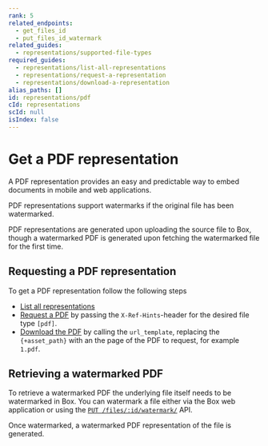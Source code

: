 ```yaml
---
rank: 5
related_endpoints:
  - get_files_id
  - put_files_id_watermark
related_guides:
  - representations/supported-file-types
required_guides:
  - representations/list-all-representations
  - representations/request-a-representation
  - representations/download-a-representation
alias_paths: []
id: representations/pdf
cId: representations
scId: null
isIndex: false
---
```


# Get a PDF representation

A PDF representation provides an easy and predictable way to embed documents
in mobile and web applications.

PDF representations support watermarks if the original file has been watermarked.

PDF representations are generated upon uploading the source file to Box, though
a watermarked PDF is generated upon fetching the watermarked file for
the first time.

## Requesting a PDF representation

To get a PDF representation follow the following steps

- [List all representations](./list-all-representations)
- [Request a PDF](./request-a-representation) by passing the
  `X-Ref-Hints`-header for the desired file type `[pdf]`.
- [Download the PDF](./download-a-representation) by calling the
  `url_template`, replacing the `{+asset_path}` with an the page of the
  PDF to request, for example `1.pdf`.

## Retrieving a watermarked PDF

To retrieve a watermarked PDF the underlying file itself needs to be
watermarked in Box. You can watermark a file either via the Box web application
or using the [`PUT /files/:id/watermark/`][put_files_id_watermark] API.

Once watermarked, a watermarked PDF representation of the file is generated.

[put_files_id_watermark]: /reference/put-files-id-watermark/
